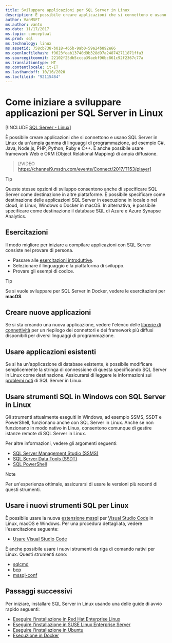 ```yaml
---
title: Sviluppare applicazioni per SQL Server in Linux
description: È possibile creare applicazioni che si connettono e usano SQL Server in Linux da un'ampia gamma di linguaggi di programmazione e framework Web diffusi.
author: VanMSFT
ms.author: vanto
ms.date: 11/17/2017
ms.topic: conceptual
ms.prod: sql
ms.technology: linux
ms.assetid: 758cb738-b018-465b-9ab0-59a24b892e66
ms.openlocfilehash: f9623feab13740d9b328d97a248742711871ffa3
ms.sourcegitcommit: 22102f25db5ccca39aebf96bc861c92f2367c77a
ms.translationtype: HT
ms.contentlocale: it-IT
ms.lasthandoff: 10/16/2020
ms.locfileid: "92115484"
---
```

# <a name="how-to-get-started-developing-applications-for-sql-server-on-linux"></a>Come iniziare a sviluppare applicazioni per SQL Server in Linux

[!INCLUDE [SQL Server - Linux](../includes/applies-to-version/sql-linux.md)]

È possibile creare applicazioni che si connettono e usano SQL Server in Linux da un'ampia gamma di linguaggi di programmazione, ad esempio C#, Java, Node.js, PHP, Python, Ruby e C++. È anche possibile usare framework Web e ORM (Object Relational Mapping) di ampia diffusione.

> [!VIDEO https://channel9.msdn.com/events/Connect/2017/T153/player]

> [!TIP]
> Queste stesse opzioni di sviluppo consentono anche di specificare SQL Server come destinazione in altre piattaforme. È possibile specificare come destinazione delle applicazioni SQL Server in esecuzione in locale o nel cloud, in Linux, Windows o Docker in macOS. In alternativa, è possibile specificare come destinazione il database SQL di Azure e Azure Synapse Analytics.

## <a name="try-the-tutorials"></a>Esercitazioni

Il modo migliore per iniziare a compilare applicazioni con SQL Server consiste nel provare di persona.

- Passare alle [esercitazioni introduttive](https://aka.ms/sqldev).
- Selezionare il linguaggio e la piattaforma di sviluppo.
- Provare gli esempi di codice.

> [!TIP]
> Se si vuole sviluppare per SQL Server in Docker, vedere le esercitazioni per **macOS**.

## <a name="create-new-applications"></a>Creare nuove applicazioni

Se si sta creando una nuova applicazione, vedere l'elenco delle [librerie di connettività](sql-server-linux-develop-connectivity-libraries.md) per un riepilogo dei connettori e dei framework più diffusi disponibili per diversi linguaggi di programmazione.

## <a name="use-existing-applications"></a>Usare applicazioni esistenti

Se si ha un'applicazione di database esistente, è possibile modificare semplicemente la stringa di connessione di questa specificando SQL Server in Linux come destinazione. Assicurarsi di leggere le informazioni sui [problemi noti](sql-server-linux-release-notes.md) di SQL Server in Linux.

## <a name="use-existing-sql-tools-on-windows-with-sql-server-on-linux"></a>Usare strumenti SQL in Windows con SQL Server in Linux

Gli strumenti attualmente eseguiti in Windows, ad esempio SSMS, SSDT e PowerShell, funzionano anche con SQL Server in Linux. Anche se non funzionano in modo nativo in Linux, consentono comunque di gestire istanze remote di SQL Server in Linux. 

Per altre informazioni, vedere gli argomenti seguenti:

- [SQL Server Management Studio (SSMS)](sql-server-linux-manage-ssms.md)
- [SQL Server Data Tools (SSDT)](sql-server-linux-develop-use-ssdt.md)
- [SQL PowerShell](sql-server-linux-manage-powershell.md)

> [!Note]
> Per un'esperienza ottimale, assicurarsi di usare le versioni più recenti di questi strumenti.

## <a name="use-new-sql-tools-for-linux"></a>Usare i nuovi strumenti SQL per Linux

È possibile usare la nuova [estensione mssql](https://aka.ms/mssql-marketplace) per [Visual Studio Code](https://code.visualstudio.com) in Linux, macOS e Windows. Per una procedura dettagliata, vedere l'esercitazione seguente:

- [Usare Visual Studio Code](../tools/visual-studio-code/sql-server-develop-use-vscode.md)

È anche possibile usare i nuovi strumenti da riga di comando nativi per Linux. Questi strumenti sono:

- [sqlcmd](../tools/sqlcmd-utility.md)
- [bcp](sql-server-linux-migrate-bcp.md)
- [mssql-conf](sql-server-linux-configure-mssql-conf.md)

## <a name="next-steps"></a>Passaggi successivi

Per iniziare, installare SQL Server in Linux usando una delle guide di avvio rapido seguenti:

- [Eseguire l'installazione in Red Hat Enterprise Linux](quickstart-install-connect-red-hat.md)
- [Eseguire l'installazione in SUSE Linux Enterprise Server](quickstart-install-connect-suse.md)
- [Eseguire l'installazione in Ubuntu](quickstart-install-connect-ubuntu.md)
- [Esecuzione in Docker](quickstart-install-connect-ubuntu.md)